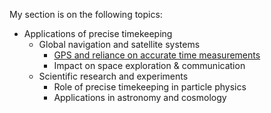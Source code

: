 My section is on the following topics:

- Applications of precise timekeeping
	- Global navigation and satellite systems
		- [GPS and reliance on accurate time measurements](GPS%20(SatNav).md)
		- Impact on space exploration & communication
	- Scientific research and experiments
		- Role of precise timekeeping in particle physics
		- Applications in astronomy and cosmology
